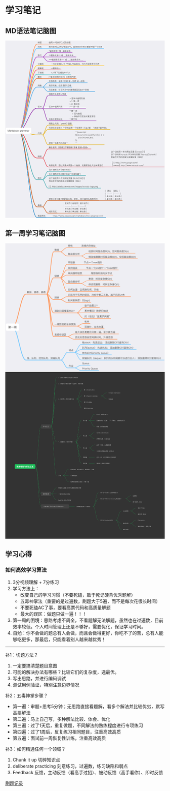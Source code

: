# 学习笔记
## MD语法笔记脑图
![alt MD语法笔记脑图](Markdown%20grammar.png)
## 第一周学习笔记脑图
![alt 第一周学习笔记脑图](第一周笔记.png)
![alt 视频学习笔记和方法](视频学习笔记和方法.png)
## 学习心得
### 如何高效学习算法
1. 3分视频理解 + 7分练习
2. 学习方法上：
    * 改变自己的学习习惯（不要死磕，敢于死记硬背优秀题解）
    * 五毒神掌法（重要的是过遍数，刷题大于5遍，而不是每次花很长时间）
    * 不要死磕AC了事，要看高票代码和高质量解题
    * 最大的误区：做题只做一遍！！！
3. 第一周的困境：思路考虑不周全，不看题解无法解题，虽然也在过遍数，目前效率较低。个人时间管理上还是不够好，需要优化，保证学习时间。
4. 自勉：你不会做的题总有人会做，而且会做得更好，你吃不了的苦，总有人能够吃更多，那最后，只能看着别人越来越优秀！
***
补1：切题方法？
1. 一定要搞清楚题目意图
2. 可能的解决办法有哪些？比较它们的复杂度，选最优。
3. 写出思路，并进行编码调试
4. 测试用例验证，特别注意边界情况

补2：五毒神掌步骤？
* 第一遍：审题+思考5分钟；无思路直接看题解，看多个解法并比较优劣，默写高票解法
* 第二遍：马上自己写，多种解法比较、体会、优化
* 第三遍：过了1天后，重复做题，不同解法的熟练程度进行专项练习
* 第四遍：过了1周后，反复练习相同题目，注重高效高质
* 第五遍：面试前一周恢复性训练，注重高效高质

补3：如何精通任何一个领域？
1. Chunk it up 切碎知识点
2. deliberate practicing 刻意练习，过遍数，练习缺陷和弱点
3. Feedback 反馈，主动反馈（看高手过招）、被动反馈（高手看你）、即时反馈

[刷题记录](https://leetcode-cn.com/progress/)